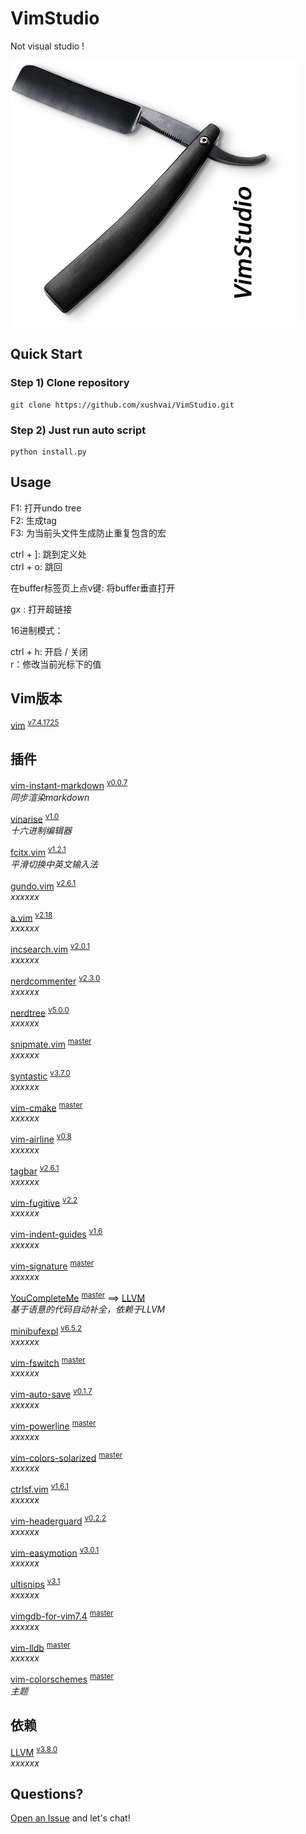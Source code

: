# VimStudio  
Not visual studio !  

![1000](resource/logo_1.png)

## Quick Start  

### Step 1) Clone repository  
```
git clone https://github.com/xushvai/VimStudio.git  
```

### Step 2) Just run auto script 
```
python install.py 
```

## Usage    

F1: 打开undo tree  
F2: 生成tag  
F3: 为当前头文件生成防止重复包含的宏

ctrl + ]: 跳到定义处  
ctrl + o: 跳回

在buffer标签页上点v键: 将buffer垂直打开

gx : 打开超链接



16进制模式：


ctrl + h: 开启 / 关闭  
r：修改当前光标下的值

## Vim版本
<a name="">[vim][0-1]</a> <sup>[v7.4.1725][0-2]</sup>  

## 插件  

<a name="">[vim-instant-markdown][1-1]</a> <sup>[v0.0.7][1-2]</sup>  
*同步渲染markdown*

<a name="">[vinarise][2-1]</a> <sup>[v1.0][2-2]</sup>  
*十六进制编辑器*

<a name="">[fcitx.vim][3-1]</a> <sup>[v1.2.1][3-2]</sup>  
*平滑切换中英文输入法*

<a name="">[gundo.vim][4-1]</a> <sup>[v2.6.1][4-2]</sup>  
*xxxxxx*

<a name="">[a.vim][5-1]</a> <sup>[v2.18][5-2]</sup>  
*xxxxxx*

<a name="">[incsearch.vim][6-1]</a> <sup>[v2.0.1][6-2]</sup>  
*xxxxxx*

<a name="">[nerdcommenter][7-1]</a> <sup>[v2.3.0][7-2]</sup>  
*xxxxxx*

<a name="">[nerdtree][8-1]</a> <sup>[v5.0.0][8-2]</sup>  
*xxxxxx*

<a name="">[snipmate.vim][9-1]</a> <sup>[master][9-2]</sup>  
*xxxxxx*

<a name="">[syntastic][10-1]</a> <sup>[v3.7.0][10-2]</sup>  
*xxxxxx*

<a name="">[vim-cmake][11-1]</a> <sup>[master][11-2]</sup>  
*xxxxxx*

<a name="">[vim-airline][12-1]</a> <sup>[v0.8][12-2]</sup>  
*xxxxxx*

<a name="">[tagbar][13-1]</a> <sup>[v2.6.1][13-2]</sup>  
*xxxxxx*

<a name="">[vim-fugitive][14-1]</a> <sup>[v2.2][14-2]</sup>  
*xxxxxx*

<a name="">[vim-indent-guides][15-1]</a> <sup>[v1.6][15-2]</sup>  
*xxxxxx*

<a name="">[vim-signature][16-1]</a> <sup>[master][16-2]</sup>  
*xxxxxx*

<a name="">[YouCompleteMe][17-1]</a> <sup>[master][17-2]</sup> ==> [LLVM](#llvm)   
*基于语意的代码自动补全，依赖于LLVM*  

<a name="">[minibufexpl][18-1]</a> <sup>[v6.5.2][18-2]</sup>  
*xxxxxx*

<a name="">[vim-fswitch][19-1]</a> <sup>[master][19-2]</sup>  
*xxxxxx*

<a name="">[vim-auto-save][20-1]</a> <sup>[v0.1.7][20-2]</sup>  
*xxxxxx*

<a name="">[vim-powerline][21-1]</a> <sup>[master][21-2]</sup>  
*xxxxxx*

<a name="">[vim-colors-solarized][22-1]</a> <sup>[master][22-2]</sup>  
*xxxxxx*

<a name="">[ctrlsf.vim][23-1]</a> <sup>[v1.6.1][23-2]</sup>  
*xxxxxx*

<a name="">[vim-headerguard][24-1]</a> <sup>[v0.2.2][24-2]</sup>  
*xxxxxx*

<a name="">[vim-easymotion][25-1]</a> <sup>[v3.0.1][25-2]</sup>  
*xxxxxx*

<a name="">[ultisnips][26-1]</a> <sup>[v3.1][26-2]</sup>  
*xxxxxx*

<a name="">[vimgdb-for-vim7.4][28-1]</a> <sup>[master][28-2]</sup>  
*xxxxxx*

<a name="">[vim-lldb][29-1]</a> <sup>[master][29-2]</sup>  
*xxxxxx*

<a name="">[vim-colorschemes][30-1]</a> <sup>[master][30-2]</sup>  
*主题*  

## 依赖     
<a name="llvm">[LLVM][27-1]</a> <sup>[v3.8.0][27-2]</sup>  
*xxxxxx*

## Questions?  

[Open an Issue](https://github.com/xushvai/VimStudio/issues/new) and let's chat! 

[0-1]:https://github.com/vim/vim
[0-2]:https://github.com/vim/vim/releases/tag/v7.4.1725
[1-1]:https://github.com/suan/vim-instant-markdown
[1-2]:https://github.com/suan/vim-instant-markdown/releases/tag/v0.0.7
[2-1]:https://github.com/Shougo/vinarise.vim
[2-2]:https://github.com/Shougo/vinarise.vim/releases/tag/ver.1.0
[3-1]:https://github.com/lilydjwg/fcitx.vim
[3-2]:https://github.com/lilydjwg/fcitx.vim/releases/tag/1.2.1
[4-1]:http://github.com/sjl/gundo.vim.git
[4-2]:https://github.com/sjl/gundo.vim/releases/tag/v2.6.1
[5-1]:https://github.com/vim-scripts/a.vim
[5-2]:https://github.com/vim-scripts/a.vim/releases/tag/2.18
[6-1]:https://github.com/haya14busa/incsearch.vim
[6-2]:https://github.com/haya14busa/incsearch.vim/releases/tag/v2.0.1
[7-1]:https://github.com/scrooloose/nerdcommenter.git
[7-2]:https://github.com/scrooloose/nerdcommenter/releases/tag/2.3.0
[8-1]:https://github.com/scrooloose/nerdtree.git
[8-2]:https://github.com/scrooloose/nerdtree/releases/tag/5.0.0
[9-1]:https://github.com/msanders/snipmate.vim.git
[9-2]:https://github.com/msanders/snipmate.vim.git
[10-1]:https://github.com/scrooloose/syntastic
[10-2]:https://github.com/scrooloose/syntastic/releases/tag/3.7.0
[11-1]:https://github.com/vhdirk/vim-cmake.git
[11-2]:https://github.com/vhdirk/vim-cmake.git
[12-1]:https://github.com/bling/vim-airline
[12-2]:https://github.com/vim-airline/vim-airline/releases/tag/v0.8
[13-1]:https://github.com/majutsushi/tagbar
[13-2]:https://github.com/majutsushi/tagbar/releases/tag/v2.6.1
[14-1]:https://github.com/tpope/vim-fugitive.git
[14-2]:https://github.com/tpope/vim-fugitive/releases/tag/v2.2
[15-1]:https://github.com/nathanaelkane/vim-indent-guides.git
[15-2]:https://github.com/nathanaelkane/vim-indent-guides/releases/tag/1.6
[16-1]:https://github.com/kshenoy/vim-signature
[16-2]:https://github.com/kshenoy/vim-signature
[17-1]:https://github.com/Valloric/YouCompleteMe.git
[17-2]:https://github.com/Valloric/YouCompleteMe.git
[18-1]:https://github.com/fholgado/minibufexpl.vim
[18-2]:https://github.com/fholgado/minibufexpl.vim/releases/tag/v6.5.2
[19-1]:https://github.com/derekwyatt/vim-fswitch.git
[19-2]:https://github.com/derekwyatt/vim-fswitch.git
[20-1]:https://github.com/vim-scripts/vim-auto-save.git
[20-2]:https://github.com/vim-scripts/vim-auto-save/releases/tag/0.1.7
[21-1]:https://github.com/Lokaltog/vim-powerline.git
[21-2]:https://github.com/Lokaltog/vim-powerline.git
[22-1]:https://github.com/altercation/vim-colors-solarized.git
[22-2]:https://github.com/altercation/vim-colors-solarized.git
[23-1]:https://github.com/dyng/ctrlsf.vim.git
[23-2]:https://github.com/dyng/ctrlsf.vim/releases/tag/1.6.1
[24-1]:https://github.com/drmikehenry/vim-headerguard.git
[24-2]:https://github.com/drmikehenry/vim-headerguard/releases/tag/v0.2.2
[25-1]:https://github.com/easymotion/vim-easymotion.git
[25-2]:https://github.com/easymotion/vim-easymotion/releases/tag/v3.0.1
[26-1]:https://github.com/SirVer/ultisnips.git
[26-2]:https://github.com/SirVer/ultisnips/releases/tag/3.1
[27-1]:https://github.com/llvm-mirror/llvm
[27-2]:http://llvm.org/releases/download.html
[28-1]:https://sourceforge.net/projects/clewn/files/vimGdb/
[28-2]:https://github.com/larrupingpig/vimgdb-for-vim7.4
[29-1]:https://github.com/gilligan/vim-lldb
[29-2]:https://github.com/gilligan/vim-lldb
[30-1]:https://github.com/flazz/vim-colorschemes
[30-2]:https://github.com/flazz/vim-colorschemes


